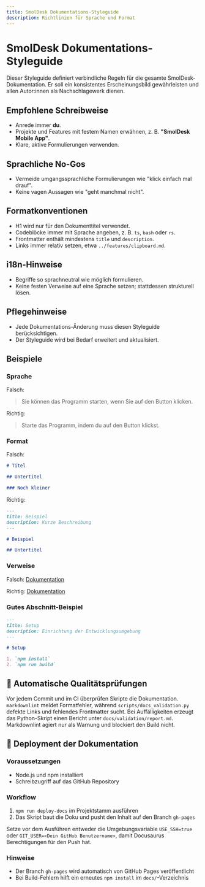```yaml
---
title: SmolDesk Dokumentations-Styleguide
description: Richtlinien für Sprache und Format
---
```


<!-- markdownlint-disable MD025 -->

# SmolDesk Dokumentations-Styleguide

Dieser Styleguide definiert verbindliche Regeln für die gesamte SmolDesk-Dokumentation. Er soll ein konsistentes Erscheinungsbild gewährleisten und allen Autor:innen als Nachschlagewerk dienen.

## Empfohlene Schreibweise

- Anrede immer **du**.
- Projekte und Features mit festem Namen erwähnen, z. B. **"SmolDesk Mobile App"**.
- Klare, aktive Formulierungen verwenden.

## Sprachliche No-Gos

- Vermeide umgangssprachliche Formulierungen wie "klick einfach mal drauf".
- Keine vagen Aussagen wie "geht manchmal nicht".

## Formatkonventionen

- H1 wird nur für den Dokumenttitel verwendet.
- Codeblöcke immer mit Sprache angeben, z. B. `ts`, `bash` oder `rs`.
- Frontmatter enthält mindestens `title` und `description`.
- Links immer relativ setzen, etwa `../features/clipboard.md`.

## i18n-Hinweise

- Begriffe so sprachneutral wie möglich formulieren.
- Keine festen Verweise auf eine Sprache setzen; stattdessen strukturell lösen.

## Pflegehinweise

- Jede Dokumentations-Änderung muss diesen Styleguide berücksichtigen.
- Der Styleguide wird bei Bedarf erweitert und aktualisiert.

## Beispiele

### Sprache

Falsch:

> Sie können das Programm starten, wenn Sie auf den Button klicken.

Richtig:

> Starte das Programm, indem du auf den Button klickst.

### Format

Falsch:

```md
# Titel

## Untertitel

### Noch kleiner
```

Richtig:

```md
---
title: Beispiel
description: Kurze Beschreibung
---

# Beispiel

## Untertitel
```

### Verweise

Falsch:
[Dokumentation](https://example.com/docs/feature)

Richtig:
[Dokumentation](./features/remote.md)

### Gutes Abschnitt-Beispiel

```md
---
title: Setup
description: Einrichtung der Entwicklungsumgebung
---

# Setup

1. `npm install`
2. `npm run build`
```

## 🔧 Automatische Qualitätsprüfungen

Vor jedem Commit und im CI überprüfen Skripte die Dokumentation.
`markdownlint` meldet Formatfehler, während
`scripts/docs_validation.py` defekte Links und fehlendes Frontmatter sucht.
Bei Auffälligkeiten erzeugt das Python-Skript einen Bericht unter
`docs/validation/report.md`. Markdownlint agiert nur als Warnung und blockiert
den Build nicht.

## 🚀 Deployment der Dokumentation

### Voraussetzungen

- Node.js und npm installiert
- Schreibzugriff auf das GitHub Repository

### Workflow

1. `npm run deploy-docs` im Projektstamm ausführen
2. Das Skript baut die Doku und pusht den Inhalt auf den Branch `gh-pages`

Setze vor dem Ausführen entweder die Umgebungsvariable `USE_SSH=true` oder
`GIT_USER=<Dein GitHub Benutzername>`, damit Docusaurus Berechtigungen für den
Push hat.

### Hinweise

- Der Branch `gh-pages` wird automatisch von GitHub Pages veröffentlicht
- Bei Build-Fehlern hilft ein erneutes `npm install` im `docs/`-Verzeichnis
